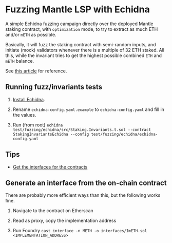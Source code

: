 # Fuzzing Mantle LSP with Echidna

A simple Echidna fuzzing campaign directly over the deployed Mantle staking contract, with `optimization` mode, to try to extract as much ETH and/or `mETH` as possible.

Basically, it will fuzz the staking contract with semi-random inputs, and initiate (mock) validators whenever there is a multiple of 32 ETH staked. All this, while the invariant tries to get the highest possible combined `ETH` and `mETH` balance.

See [this article](https://blog.trailofbits.com/2023/07/21/fuzzing-on-chain-contracts-with-echidna/) for reference.

## Running fuzz/invariants tests

1. [Install Echidna](https://github.com/crytic/echidna#installation).

2. Rename `echidna-config.yaml.example` to `echidna-config.yaml` and fill in the values.

3. Run (from root) `echidna test/fuzzing/echidna/src/Staking.Invariants.t.sol --contract StakingInvariantsEchidna --config test/fuzzing/echidna/echidna-config.yaml`

## Tips

- [Get the interfaces for the contracts](#generate-an-interface-from-the-on-chain-contract)

## Generate an interface from the on-chain contract

There are probably more efficient ways than this, but the following works fine.

1. Navigate to the contract on Etherscan

2. Read as proxy, copy the implementation address

3. Run Foundry `cast interface -n METH -o interfaces/ImETH.sol <IMPLEMENTATION_ADDRESS>`
